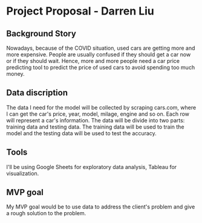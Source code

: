 # Project Proposal - Darren Liu
## Background Story

Nowadays, because of the COVID situation, used cars are getting more and more expensive.
People are usually confused if they should get a car now or if they should wait. Hence,
more and more people need a car price predicting tool to predict the price of used cars
to avoid spending too much money.

## Data discription

The data I need for the model will be collected by scraping cars.com, where I can get
the car's price, year, model, milage, engine and so on. Each row will represent a car's
information. The data will be divide into two parts: training data and testing data. The
training data will be used to train the model and the testing data will be used to test
the accuracy.

## Tools
I'll be using Google Sheets for exploratory data analysis, Tableau for visualization.

## MVP goal
My MVP goal would be to use data to address the client's problem and give a rough solution
to the problem.
